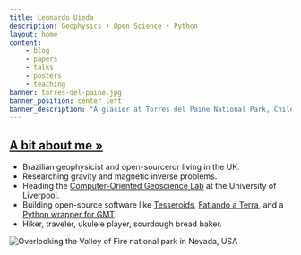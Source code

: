 ```yaml
---
title: Leonardo Uieda
description: Geophysics • Open Science • Python
layout: home
content:
    - blog
    - papers
    - talks
    - posters
    - teaching
banner: torres-del-paine.jpg
banner_position: center left
banner_description: "A glacier at Torres del Paine National Park, Chile."
---
```



<div class="home-index">
<h2 class="category-header text-center">
    <a href="/about">A bit about me »</a>
</h2>
<div class="row">
<div class="col-md-7">
<ul>
<li>Brazilian geophysicist and open-sourceror living in the UK.</li>
<li>Researching gravity and magnetic inverse problems.</li>
<li>Heading the
    <a href="https://www.compgeolab.org">Computer-Oriented Geoscience Lab</a>
    at the University of Liverpool.
</li>
<li>Building open-source software like
    <a href="http://www.tesseroids.org">Tesseroids</a>,
    <a href="https://www.fatiando.org">Fatiando a Terra</a>,
    and a <a href="https://www.pygmt.org">Python wrapper for GMT</a>.
</li>
<li>Hiker, traveler, ukulele player, sourdough bread baker.</li>
</ul>
</div>
<div class="col-md-5">
<img src="/images/banner/valley-of-fire.jpg"
     title="Overlooking the Valley of Fire national park in Nevada, USA"
     style="">
</div>
</div>
</div>
